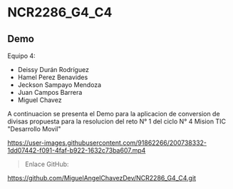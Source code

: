 # NCR2286_G4_C4

## Demo 

Equipo 4:

* Deissy Durán Rodríguez 
* Hamel Perez Benavides
* Jeckson Sampayo Mendoza
* Juan Campos Barrera
* Miguel Chavez

A continuacion se presenta el Demo para la aplicacion de conversion de divisas propuesta para la resolucion del reto N° 1 del ciclo N° 4 Mision TIC "Desarrollo Movil"

https://user-images.githubusercontent.com/91862266/200738332-1dd07442-f091-4faf-b922-1632c73ba607.mp4

> Enlace GitHub:

https://github.com/MiguelAngelChavezDev/NCR2286_G4_C4.git



